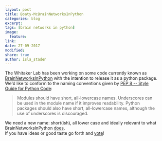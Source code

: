 ```yaml
---
layout: post
title: Boaty-McBrainNetworksInPython
categories: blog
excerpt:
tags: [brain networks in python]
image:
  feature:
link:
date: 27-09-2017
modified:
share: true
author: isla_staden
---
```


The Whitaker Lab has been working on some code currently known as [BrainNetworksInPython](https://github.com/WhitakerLab/BrainNetworksInPython) with the intention to release it as a python package. We'd like to conform to the naming conventions given by [PEP 8 -- Style Guide for Python Code](https://www.python.org/dev/peps/pep-0008/#package-and-module-names):
>Modules should have short, all-lowercase names. Underscores can be used in the module name if it improves readability. Python packages should also have short, all-lowercase names, although the use of underscores is discouraged.

We need a new name: short(ish), all lower case and ideally relevant to what BrainNetworksInPython [does](https://github.com/WhitakerLab/BrainNetworksInPython/blob/master/README.md).  
If you have ideas or good taste go forth and [vote](https://poll.ly/#/Gx4yMMY7)!
